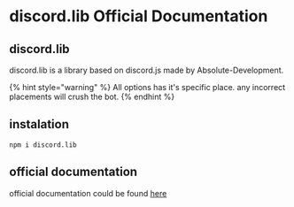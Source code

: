 # discord.lib Official Documentation

## discord.lib

discord.lib is a library based on discord.js made by Absolute-Development.

{% hint style="warning" %}
All options has it's specific place. any incorrect placements will crush the bot.
{% endhint %}

## instalation

`npm i discord.lib`

## official documentation

official documentation could be found [here](https://absolute-develop.gitbook.io/discord-lib)

